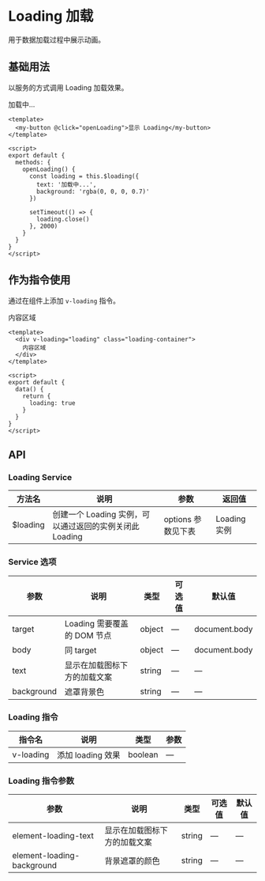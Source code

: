 # Loading 加载

用于数据加载过程中展示动画。

## 基础用法

以服务的方式调用 Loading 加载效果。

<div class="example">
  <div class="loading-example">
    <div class="loading-container">
      <div class="loading-spinner"></div>
      <div class="loading-text">加载中...</div>
    </div>
  </div>
</div>

```vue
<template>
  <my-button @click="openLoading">显示 Loading</my-button>
</template>

<script>
export default {
  methods: {
    openLoading() {
      const loading = this.$loading({
        text: '加载中...',
        background: 'rgba(0, 0, 0, 0.7)'
      })
      
      setTimeout(() => {
        loading.close()
      }, 2000)
    }
  }
}
</script>
```

## 作为指令使用

通过在组件上添加 `v-loading` 指令。

<div class="example">
  <div class="loading-example">
    <div class="loading-container loading-with-container">
      <div class="loading-spinner"></div>
      <div class="content-text">内容区域</div>
    </div>
  </div>
</div>

```vue
<template>
  <div v-loading="loading" class="loading-container">
    内容区域
  </div>
</template>

<script>
export default {
  data() {
    return {
      loading: true
    }
  }
}
</script>
```

## API

### Loading Service

| 方法名    | 说明                                                     | 参数                               | 返回值        |
| --------- | -------------------------------------------------------- | ---------------------------------- | ------------- |
| $loading  | 创建一个 Loading 实例，可以通过返回的实例关闭此 Loading | options 参数见下表                 | Loading 实例  |

### Service 选项

| 参数           | 说明                    | 类型     | 可选值        | 默认值      |
| -------------- | ----------------------- | -------- | ------------- | ----------- |
| target         | Loading 需要覆盖的 DOM 节点 | object  | —             | document.body |
| body           | 同 target              | object   | —             | document.body |
| text           | 显示在加载图标下方的加载文案 | string   | —             | —           |
| background     | 遮罩背景色             | string   | —             | —           |

### Loading 指令

| 指令名     | 说明                                | 类型     | 参数                                     |
| ---------- | ----------------------------------- | -------- | ---------------------------------------- |
| v-loading  | 添加 loading 效果                  | boolean   | —                                        |

### Loading 指令参数

| 参数                       | 说明                         | 类型     | 可选值                | 默认值 |
| -------------------------- | ---------------------------- | -------- | --------------------- | ------ |
| element-loading-text       | 显示在加载图标下方的加载文案 | string   | —                     | —      |
| element-loading-background | 背景遮罩的颜色              | string   | —                     | —      |
